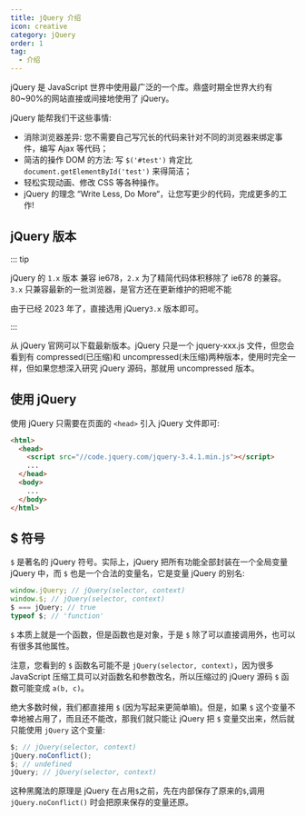```yaml
---
title: jQuery 介绍
icon: creative
category: jQuery
order: 1
tag:
  - 介绍
---
```


jQuery 是 JavaScript 世界中使用最广泛的一个库。鼎盛时期全世界大约有 80~90%的网站直接或间接地使用了 jQuery。

jQuery 能帮我们干这些事情:

- 消除浏览器差异: 您不需要自己写冗长的代码来针对不同的浏览器来绑定事件，编写 Ajax 等代码；
- 简洁的操作 DOM 的方法: 写 `$('#test')` 肯定比 `document.getElementById('test')` 来得简洁；
- 轻松实现动画、修改 CSS 等各种操作。
- jQuery 的理念 “Write Less, Do More“，让您写更少的代码，完成更多的工作!

<!-- more -->

## jQuery 版本

::: tip

jQuery 的 `1.x` 版本 兼容 ie678，`2.x` 为了精简代码体积移除了 ie678 的兼容。`3.x` 只兼容最新的一批浏览器，是官方还在更新维护的把呢不能

由于已经 2023 年了，直接选用 jQuery`3.x` 版本即可。

:::

从 jQuery 官网可以下载最新版本。jQuery 只是一个 jquery-xxx.js 文件，但您会看到有 compressed(已压缩)和 uncompressed(未压缩)两种版本，使用时完全一样，但如果您想深入研究 jQuery 源码，那就用 uncompressed 版本。

## 使用 jQuery

使用 jQuery 只需要在页面的 `<head>` 引入 jQuery 文件即可:

```html
<html>
  <head>
    <script src="//code.jquery.com/jquery-3.4.1.min.js"></script>
    ...
  </head>
  <body>
    ...
  </body>
</html>
```

## \$ 符号

`$` 是著名的 jQuery 符号。实际上，jQuery 把所有功能全部封装在一个全局变量 jQuery 中，而 `$` 也是一个合法的变量名，它是变量 jQuery 的别名:

```js
window.jQuery; // jQuery(selector, context)
window.$; // jQuery(selector, context)
$ === jQuery; // true
typeof $; // 'function'
```

`$` 本质上就是一个函数，但是函数也是对象，于是 `$` 除了可以直接调用外，也可以有很多其他属性。

注意，您看到的 `$` 函数名可能不是 `jQuery(selector, context)`，因为很多 JavaScript 压缩工具可以对函数名和参数改名，所以压缩过的 jQuery 源码 `$` 函数可能变成 `a(b, c)`。

绝大多数时候，我们都直接用 `$` (因为写起来更简单嘛)。但是，如果 `$` 这个变量不幸地被占用了，而且还不能改，那我们就只能让 jQuery 把 `$` 变量交出来，然后就只能使用 `jQuery` 这个变量:

```js
$; // jQuery(selector, context)
jQuery.noConflict();
$; // undefined
jQuery; // jQuery(selector, context)
```

这种黑魔法的原理是 jQuery 在占用`$`之前，先在内部保存了原来的`$`,调用 `jQuery.noConflict()` 时会把原来保存的变量还原。
